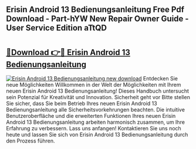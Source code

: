 ## Erisin Android 13 Bedienungsanleitung Free Pdf Download - Part-hYW New Repair Owner Guide - User Service Edition aTtQD

# <h2><a href="http://df4qte9.blite.top/?on=Erisin+Android+13+Bedienungsanleitung">🔗Download 👉🔴 Erisin Android 13 Bedienungsanleitung</a></h2>

[![Erisin Android 13 Bedienungsanleitung new download](https://i.imgur.com/lujVjoI.png)](http://df4qte9.blite.top/?on=Erisin+Android+13+Bedienungsanleitung)
Entdecken Sie neue Möglichkeiten Willkommen in der Welt der Möglichkeiten mit Ihrem neuen Erisin Android 13 Bedienungsanleitung! Dieses Handbuch untersucht sein Potenzial für Kreativität und Innovation. Sicherheit geht vor Bitte stellen Sie sicher, dass Sie beim Betrieb Ihres neuen Erisin Android 13 Bedienungsanleitung alle Sicherheitsvorkehrungen beachten. Die intuitive Benutzeroberfläche und die erweiterten Funktionen Ihres neuen Erisin Android 13 Bedienungsanleitung arbeiten harmonisch zusammen, um Ihre Erfahrung zu verbessern. Lass uns anfangen! Kontaktieren Sie uns noch heute und lassen Sie sich von Erisin Android 13 Bedienungsanleitung durch den Prozess führen.
